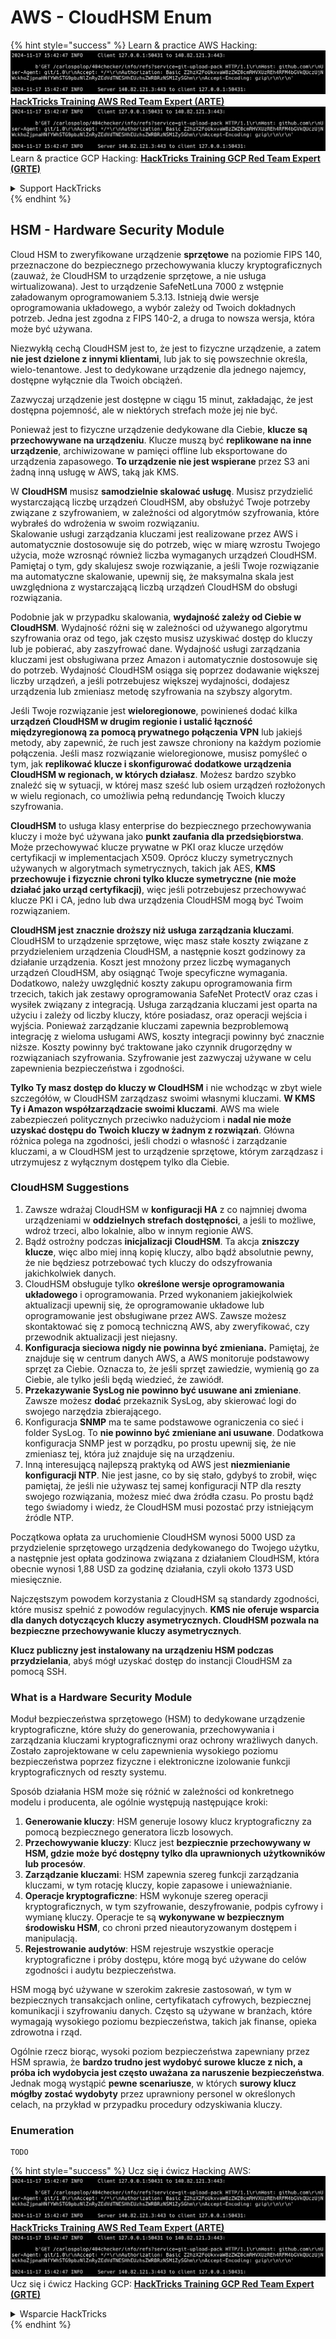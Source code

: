 # AWS - CloudHSM Enum

{% hint style="success" %}
Learn & practice AWS Hacking:<img src="../../../.gitbook/assets/image (1).png" alt="" data-size="line">[**HackTricks Training AWS Red Team Expert (ARTE)**](https://training.hacktricks.xyz/courses/arte)<img src="../../../.gitbook/assets/image (1).png" alt="" data-size="line">\
Learn & practice GCP Hacking: <img src="../../../.gitbook/assets/image (2).png" alt="" data-size="line">[**HackTricks Training GCP Red Team Expert (GRTE)**<img src="../../../.gitbook/assets/image (2).png" alt="" data-size="line">](https://training.hacktricks.xyz/courses/grte)

<details>

<summary>Support HackTricks</summary>

* Check the [**subscription plans**](https://github.com/sponsors/carlospolop)!
* **Join the** 💬 [**Discord group**](https://discord.gg/hRep4RUj7f) or the [**telegram group**](https://t.me/peass) or **follow** us on **Twitter** 🐦 [**@hacktricks\_live**](https://twitter.com/hacktricks\_live)**.**
* **Share hacking tricks by submitting PRs to the** [**HackTricks**](https://github.com/carlospolop/hacktricks) and [**HackTricks Cloud**](https://github.com/carlospolop/hacktricks-cloud) github repos.

</details>
{% endhint %}

## HSM - Hardware Security Module

Cloud HSM to zweryfikowane urządzenie **sprzętowe** na poziomie FIPS 140, przeznaczone do bezpiecznego przechowywania kluczy kryptograficznych (zauważ, że CloudHSM to urządzenie sprzętowe, a nie usługa wirtualizowana). Jest to urządzenie SafeNetLuna 7000 z wstępnie załadowanym oprogramowaniem 5.3.13. Istnieją dwie wersje oprogramowania układowego, a wybór zależy od Twoich dokładnych potrzeb. Jedna jest zgodna z FIPS 140-2, a druga to nowsza wersja, która może być używana.

Niezwykłą cechą CloudHSM jest to, że jest to fizyczne urządzenie, a zatem **nie jest dzielone z innymi klientami**, lub jak to się powszechnie określa, wielo-tenantowe. Jest to dedykowane urządzenie dla jednego najemcy, dostępne wyłącznie dla Twoich obciążeń.

Zazwyczaj urządzenie jest dostępne w ciągu 15 minut, zakładając, że jest dostępna pojemność, ale w niektórych strefach może jej nie być.

Ponieważ jest to fizyczne urządzenie dedykowane dla Ciebie, **klucze są przechowywane na urządzeniu**. Klucze muszą być **replikowane na inne urządzenie**, archiwizowane w pamięci offline lub eksportowane do urządzenia zapasowego. **To urządzenie nie jest wspierane** przez S3 ani żadną inną usługę w AWS, taką jak KMS.

W **CloudHSM** musisz **samodzielnie skalować usługę**. Musisz przydzielić wystarczającą liczbę urządzeń CloudHSM, aby obsłużyć Twoje potrzeby związane z szyfrowaniem, w zależności od algorytmów szyfrowania, które wybrałeś do wdrożenia w swoim rozwiązaniu.\
Skalowanie usługi zarządzania kluczami jest realizowane przez AWS i automatycznie dostosowuje się do potrzeb, więc w miarę wzrostu Twojego użycia, może wzrosnąć również liczba wymaganych urządzeń CloudHSM. Pamiętaj o tym, gdy skalujesz swoje rozwiązanie, a jeśli Twoje rozwiązanie ma automatyczne skalowanie, upewnij się, że maksymalna skala jest uwzględniona z wystarczającą liczbą urządzeń CloudHSM do obsługi rozwiązania.

Podobnie jak w przypadku skalowania, **wydajność zależy od Ciebie w CloudHSM**. Wydajność różni się w zależności od używanego algorytmu szyfrowania oraz od tego, jak często musisz uzyskiwać dostęp do kluczy lub je pobierać, aby zaszyfrować dane. Wydajność usługi zarządzania kluczami jest obsługiwana przez Amazon i automatycznie dostosowuje się do potrzeb. Wydajność CloudHSM osiąga się poprzez dodawanie większej liczby urządzeń, a jeśli potrzebujesz większej wydajności, dodajesz urządzenia lub zmieniasz metodę szyfrowania na szybszy algorytm.

Jeśli Twoje rozwiązanie jest **wieloregionowe**, powinieneś dodać kilka **urządzeń CloudHSM w drugim regionie i ustalić łączność międzyregionową za pomocą prywatnego połączenia VPN** lub jakiejś metody, aby zapewnić, że ruch jest zawsze chroniony na każdym poziomie połączenia. Jeśli masz rozwiązanie wieloregionowe, musisz pomyśleć o tym, jak **replikować klucze i skonfigurować dodatkowe urządzenia CloudHSM w regionach, w których działasz**. Możesz bardzo szybko znaleźć się w sytuacji, w której masz sześć lub osiem urządzeń rozłożonych w wielu regionach, co umożliwia pełną redundancję Twoich kluczy szyfrowania.

**CloudHSM** to usługa klasy enterprise do bezpiecznego przechowywania kluczy i może być używana jako **punkt zaufania dla przedsiębiorstwa**. Może przechowywać klucze prywatne w PKI oraz klucze urzędów certyfikacji w implementacjach X509. Oprócz kluczy symetrycznych używanych w algorytmach symetrycznych, takich jak AES, **KMS przechowuje i fizycznie chroni tylko klucze symetryczne (nie może działać jako urząd certyfikacji)**, więc jeśli potrzebujesz przechowywać klucze PKI i CA, jedno lub dwa urządzenia CloudHSM mogą być Twoim rozwiązaniem.

**CloudHSM jest znacznie droższy niż usługa zarządzania kluczami**. CloudHSM to urządzenie sprzętowe, więc masz stałe koszty związane z przydzieleniem urządzenia CloudHSM, a następnie koszt godzinowy za działanie urządzenia. Koszt jest mnożony przez liczbę wymaganych urządzeń CloudHSM, aby osiągnąć Twoje specyficzne wymagania.\
Dodatkowo, należy uwzględnić koszty zakupu oprogramowania firm trzecich, takich jak zestawy oprogramowania SafeNet ProtectV oraz czas i wysiłek związany z integracją. Usługa zarządzania kluczami jest oparta na użyciu i zależy od liczby kluczy, które posiadasz, oraz operacji wejścia i wyjścia. Ponieważ zarządzanie kluczami zapewnia bezproblemową integrację z wieloma usługami AWS, koszty integracji powinny być znacznie niższe. Koszty powinny być traktowane jako czynnik drugorzędny w rozwiązaniach szyfrowania. Szyfrowanie jest zazwyczaj używane w celu zapewnienia bezpieczeństwa i zgodności.

**Tylko Ty masz dostęp do kluczy w CloudHSM** i nie wchodząc w zbyt wiele szczegółów, w CloudHSM zarządzasz swoimi własnymi kluczami. **W KMS Ty i Amazon współzarządzacie swoimi kluczami**. AWS ma wiele zabezpieczeń politycznych przeciwko nadużyciom i **nadal nie może uzyskać dostępu do Twoich kluczy w żadnym z rozwiązań**. Główna różnica polega na zgodności, jeśli chodzi o własność i zarządzanie kluczami, a w CloudHSM jest to urządzenie sprzętowe, którym zarządzasz i utrzymujesz z wyłącznym dostępem tylko dla Ciebie.

### CloudHSM Suggestions

1. Zawsze wdrażaj CloudHSM w **konfiguracji HA** z co najmniej dwoma urządzeniami w **oddzielnych strefach dostępności**, a jeśli to możliwe, wdroż trzeci, albo lokalnie, albo w innym regionie AWS.
2. Bądź ostrożny podczas **inicjalizacji** **CloudHSM**. Ta akcja **zniszczy klucze**, więc albo miej inną kopię kluczy, albo bądź absolutnie pewny, że nie będziesz potrzebować tych kluczy do odszyfrowania jakichkolwiek danych.
3. CloudHSM obsługuje tylko **określone wersje oprogramowania układowego** i oprogramowania. Przed wykonaniem jakiejkolwiek aktualizacji upewnij się, że oprogramowanie układowe lub oprogramowanie jest obsługiwane przez AWS. Zawsze możesz skontaktować się z pomocą techniczną AWS, aby zweryfikować, czy przewodnik aktualizacji jest niejasny.
4. **Konfiguracja sieciowa nigdy nie powinna być zmieniana.** Pamiętaj, że znajduje się w centrum danych AWS, a AWS monitoruje podstawowy sprzęt za Ciebie. Oznacza to, że jeśli sprzęt zawiedzie, wymienią go za Ciebie, ale tylko jeśli będą wiedzieć, że zawiódł.
5. **Przekazywanie SysLog nie powinno być usuwane ani zmieniane**. Zawsze możesz **dodać** przekaznik SysLog, aby skierować logi do swojego narzędzia zbierającego.
6. Konfiguracja **SNMP** ma te same podstawowe ograniczenia co sieć i folder SysLog. To **nie powinno być zmieniane ani usuwane**. Dodatkowa konfiguracja SNMP jest w porządku, po prostu upewnij się, że nie zmieniasz tej, która już znajduje się na urządzeniu.
7. Inną interesującą najlepszą praktyką od AWS jest **niezmienianie konfiguracji NTP**. Nie jest jasne, co by się stało, gdybyś to zrobił, więc pamiętaj, że jeśli nie używasz tej samej konfiguracji NTP dla reszty swojego rozwiązania, możesz mieć dwa źródła czasu. Po prostu bądź tego świadomy i wiedz, że CloudHSM musi pozostać przy istniejącym źródle NTP.

Początkowa opłata za uruchomienie CloudHSM wynosi 5000 USD za przydzielenie sprzętowego urządzenia dedykowanego do Twojego użytku, a następnie jest opłata godzinowa związana z działaniem CloudHSM, która obecnie wynosi 1,88 USD za godzinę działania, czyli około 1373 USD miesięcznie.

Najczęstszym powodem korzystania z CloudHSM są standardy zgodności, które musisz spełnić z powodów regulacyjnych. **KMS nie oferuje wsparcia dla danych dotyczących kluczy asymetrycznych. CloudHSM pozwala na bezpieczne przechowywanie kluczy asymetrycznych**.

**Klucz publiczny jest instalowany na urządzeniu HSM podczas przydzielania**, abyś mógł uzyskać dostęp do instancji CloudHSM za pomocą SSH.

### What is a Hardware Security Module

Moduł bezpieczeństwa sprzętowego (HSM) to dedykowane urządzenie kryptograficzne, które służy do generowania, przechowywania i zarządzania kluczami kryptograficznymi oraz ochrony wrażliwych danych. Zostało zaprojektowane w celu zapewnienia wysokiego poziomu bezpieczeństwa poprzez fizyczne i elektroniczne izolowanie funkcji kryptograficznych od reszty systemu.

Sposób działania HSM może się różnić w zależności od konkretnego modelu i producenta, ale ogólnie występują następujące kroki:

1. **Generowanie kluczy**: HSM generuje losowy klucz kryptograficzny za pomocą bezpiecznego generatora liczb losowych.
2. **Przechowywanie kluczy**: Klucz jest **bezpiecznie przechowywany w HSM, gdzie może być dostępny tylko dla uprawnionych użytkowników lub procesów**.
3. **Zarządzanie kluczami**: HSM zapewnia szereg funkcji zarządzania kluczami, w tym rotację kluczy, kopie zapasowe i unieważnianie.
4. **Operacje kryptograficzne**: HSM wykonuje szereg operacji kryptograficznych, w tym szyfrowanie, deszyfrowanie, podpis cyfrowy i wymianę kluczy. Operacje te są **wykonywane w bezpiecznym środowisku HSM**, co chroni przed nieautoryzowanym dostępem i manipulacją.
5. **Rejestrowanie audytów**: HSM rejestruje wszystkie operacje kryptograficzne i próby dostępu, które mogą być używane do celów zgodności i audytu bezpieczeństwa.

HSM mogą być używane w szerokim zakresie zastosowań, w tym w bezpiecznych transakcjach online, certyfikatach cyfrowych, bezpiecznej komunikacji i szyfrowaniu danych. Często są używane w branżach, które wymagają wysokiego poziomu bezpieczeństwa, takich jak finanse, opieka zdrowotna i rząd.

Ogólnie rzecz biorąc, wysoki poziom bezpieczeństwa zapewniany przez HSM sprawia, że **bardzo trudno jest wydobyć surowe klucze z nich, a próba ich wydobycia jest często uważana za naruszenie bezpieczeństwa**. Jednak mogą wystąpić **pewne scenariusze**, w których **surowy klucz mógłby zostać wydobyty** przez uprawniony personel w określonych celach, na przykład w przypadku procedury odzyskiwania kluczy.

### Enumeration
```
TODO
```
{% hint style="success" %}
Ucz się i ćwicz Hacking AWS:<img src="../../../.gitbook/assets/image (1).png" alt="" data-size="line">[**HackTricks Training AWS Red Team Expert (ARTE)**](https://training.hacktricks.xyz/courses/arte)<img src="../../../.gitbook/assets/image (1).png" alt="" data-size="line">\
Ucz się i ćwicz Hacking GCP: <img src="../../../.gitbook/assets/image (2).png" alt="" data-size="line">[**HackTricks Training GCP Red Team Expert (GRTE)**<img src="../../../.gitbook/assets/image (2).png" alt="" data-size="line">](https://training.hacktricks.xyz/courses/grte)

<details>

<summary>Wsparcie HackTricks</summary>

* Sprawdź [**plany subskrypcyjne**](https://github.com/sponsors/carlospolop)!
* **Dołącz do** 💬 [**grupy Discord**](https://discord.gg/hRep4RUj7f) lub [**grupy telegramowej**](https://t.me/peass) lub **śledź** nas na **Twitterze** 🐦 [**@hacktricks\_live**](https://twitter.com/hacktricks\_live)**.**
* **Dziel się trikami hackingowymi, przesyłając PR-y do** [**HackTricks**](https://github.com/carlospolop/hacktricks) i [**HackTricks Cloud**](https://github.com/carlospolop/hacktricks-cloud) repozytoriów na githubie.

</details>
{% endhint %}

